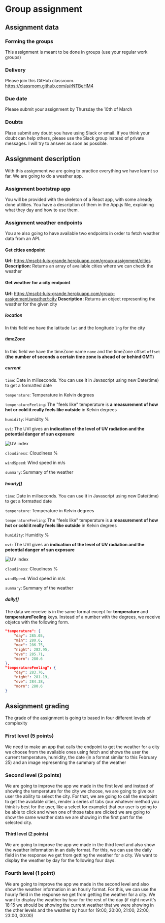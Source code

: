 # Group assignment

## Assignment data

### Forming the groups
This assignment is meant to be done in groups (use your regular work groups)

### Delivery
Please join this GitHub classroom. https://classroom.github.com/a/rNTBeHM4

### Due date
Please submit your assignment by Thursday the 10th of March

### Doubts
Plase submit any doubt you have using Slack or email. If you think your doubt can help others, please use the Slack group instead of private messages. I will try to answer as soon as possible.

## Assignment description
With this assignment we are going to practice everything we have learnt so far.
We are going to do a weather app.

### Assignment bootstrap app
You will be provided with the skeleton of a React app, with some already done utilities. You have a description of them in the App.js file, explaining what they day and how to use them.

### Assignment weather endpoints
You are also going to have available two endpoints in order to fetch weather data from an API.

#### Get cities endpoint
**Url:** https://mscbt-luis-grande.herokuapp.com/group-assignment/cities
**Description:** Returns an array of available cities where we can check the weather

#### Get weather for a city endpoint
**Url:** https://mscbt-luis-grande.herokuapp.com/group-assignment/weather/:city
**Description:** Returns an object representing the weather for the given city

##### location
In this field we have the latitude `lat` and the longitude `lng` for the city

##### timeZone
In this field we have the timeZone name `name` and the timeZone offset `offset` (**the number of seconds a certain time zone is ahead of or behind GMT**)

##### current

`time`: Date in miliseconds. You can use it in Javascript using new Date(time) to get a formatted date

`temperature`: Temperature in Kelvin degrees

`temperatureFeeling`: The "feels like" temperature is **a measurement of how hot or cold it really feels like outside** in Kelvin degrees

`humidity`: Humidity %

`uvi`: The UVI gives an **indication of the level of UV radiation and the potential danger of sun exposure**

![UV index](https://www.who.int/images/default-source/imported/radiation/uv-ultraviolet-index.jpg?sfvrsn=8cd288e_5)


`cloudiness`: Cloudiness %

`windSpeed`: Wind speed in m/s

`summary`: Summary of the weather


##### hourly[]
`time`: Date in miliseconds. You can use it in Javascript using new Date(time) to get a formatted date

`temperature`: Temperature in Kelvin degrees

`temperatureFeeling`: The "feels like" temperature is **a measurement of how hot or cold it really feels like outside** in Kelvin degrees

`humidity`: Humidity %

`uvi`: The UVI gives an **indication of the level of UV radiation and the potential danger of sun exposure**

![UV index](https://www.who.int/images/default-source/imported/radiation/uv-ultraviolet-index.jpg?sfvrsn=8cd288e_5)


`cloudiness`: Cloudiness %

`windSpeed`: Wind speed in m/s

`summary`: Summary of the weather


##### daily[]
The data we receive is in the same format except for **temperature** and **temperatureFeeling** keys. Instead of a number with the degrees, we receive objetcs with the following form.

```json
"temperature": {
	"day": 285.05,
	"min": 280.6,
	"max": 286.75,
	"night": 282.95,
	"eve": 285.71,
	"morn": 280.6
},
"temperatureFeeling": {
	"day": 283.76,
	"night": 281.19,
	"eve": 284.38,
	"morn": 280.6
}
```

## Assignment grading
The grade of the assignment is going to based in four different levels of complexity

### First level (5 points)
We need to make an app that calls the endpoint to get the weather for a city we choose from the available ones using fetch and shows the user the current temperature, humidity, the date (in a format similar to this February 25) and an image representing the summary of the weather

### Second level (2 points)
We are going to improve the app we made in the first level and instead of showing the temperature for the city we choose, we are going to give our user the ability to select the city.
For that, we are going to call the endpoint to get the available cities, render a series of tabs (our whatever method you think is best for the user, like a select for example) that our user is going to be able to click and when one of those tabs are clicked we are going to show the same weather data we are showing in the first part for the selected city.


#### Third level (2 points)
We are going to improve the app we made in the third level and also show the weather information in an daily format. For this, we can use the daily field in the response we get from getting the weather for a city. We want to display the weather by day for the following four days.

### Fourth level (1 point)
We are going to improve the app we made in the second level and also show the weather information in an hourly format. For this, we can use the hourly field in the response we get from getting the weather for a city. We want to display the weather by hour for the rest of the day (if right now it's 18:15 we should be showing the current weather that we were showing in the other levels and the weather by hour for 19:00, 20:00, 21:00, 22:00, 23:00, 00:00)
